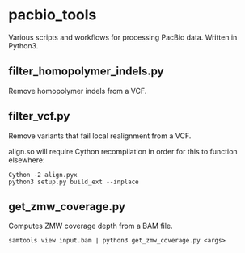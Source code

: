 # pacbio_tools
Various scripts and workflows for processing PacBio data. Written in Python3.

## filter_homopolymer_indels.py
Remove homopolymer indels from a VCF.

## filter_vcf.py
Remove variants that fail local realignment from a VCF.

align.so will require Cython recompilation in order for this to function elsewhere:

```
Cython -2 align.pyx
python3 setup.py build_ext --inplace
```

## get_zmw_coverage.py
Computes ZMW coverage depth from a BAM file.

```
samtools view input.bam | python3 get_zmw_coverage.py <args>
```
